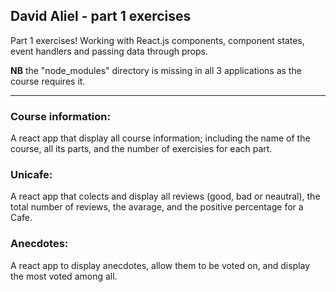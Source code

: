 ## David Aliel - part 1 exercises

Part 1 exercises! Working with React.js components, component states, event handlers and passing data through props.

**NB** the "node_modules" directory is missing in all 3 applications as the course requires it.

---

### Course information:
A react app that display all course information; including the name of the course, all its parts, and the number of exercisies for each part.

### Unicafe:
A react app that colects and display all reviews (good, bad or neautral), the total number of reviews, the avarage, and the positive percentage for a Cafe.

### Anecdotes:
A react app to display anecdotes, allow them to be voted on, and display the most voted among all.
